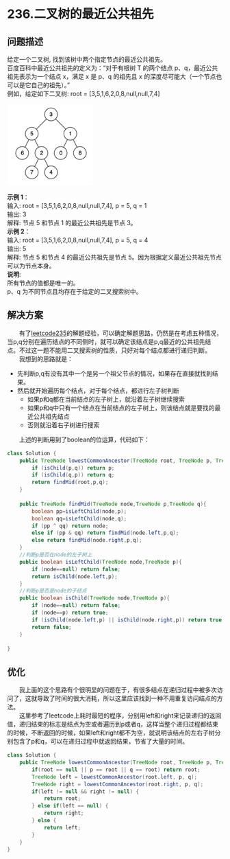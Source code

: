 # 236.二叉树的最近公共祖先

## **问题描述**  

给定一个二叉树, 找到该树中两个指定节点的最近公共祖先。  
百度百科中最近公共祖先的定义为：“对于有根树 T 的两个结点 p、q，最近公共祖先表示为一个结点 x，满足 x 是 p、q 的祖先且 x 的深度尽可能大（一个节点也可以是它自己的祖先）。”  
例如，给定如下二叉树:  root = [3,5,1,6,2,0,8,null,null,7,4]  

![image](./bst.png)  

**示例 1**：  
输入: root = [3,5,1,6,2,0,8,null,null,7,4], p = 5, q = 1  
输出: 3  
解释: 节点 5 和节点 1 的最近公共祖先是节点 3。  
**示例 2**：  
输入: root = [3,5,1,6,2,0,8,null,null,7,4], p = 5, q = 4  
输出: 5  
解释: 节点 5 和节点 4 的最近公共祖先是节点 5。因为根据定义最近公共祖先节点可以为节点本身。  
**说明**:  
所有节点的值都是唯一的。  
p、q 为不同节点且均存在于给定的二叉搜索树中。  

## **解决方案**  

&emsp;&emsp;有了[leetcode235](../235/README.md)的解题经验，可以确定解题思路，仍然是在考虑五种情况，当p,q分别在遍历结点的不同侧时，就可以确定该结点是p,q最近的公共祖先结点。不过这一题不能用二叉搜索树的性质，只好对每个结点都进行递归判断。  
&emsp;&emsp;我想到的思路就是：

* 先判断p,q有没有其中一个是另一个祖父节点的情况，如果存在直接就找到结果。
* 然后就开始遍历每个结点，对于每个结点，都进行左子树判断
  * 如果p和q都在当前结点的左子树上，就沿着左子树继续搜索
  * 如果p和q中只有一个结点在当前结点的左子树上，则该结点就是要找的最近公共祖先结点
  * 否则就沿着右子树进行搜索

&emsp;&emsp;上述的判断用到了boolean的位运算，代码如下：

```java
class Solution {
    public TreeNode lowestCommonAncestor(TreeNode root, TreeNode p, TreeNode q) {
        if (isChild(p,q)) return p;
        if (isChild(q,p)) return q;
        return findMid(root,p,q);
    }

    public TreeNode findMid(TreeNode node,TreeNode p,TreeNode q){
        boolean pp=isLeftChild(node,p);
        boolean qq=isLeftChild(node,q);
        if (pp ^ qq) return node;
        else if (pp & qq) return findMid(node.left,p,q);
        else return findMid(node.right,p,q);
    }
    //判断p是否在node的左子树上
    public boolean isLeftChild(TreeNode node,TreeNode p){
        if (node==null) return false;
        return isChild(node.left,p);
    }
    //判断p是否是node的子结点
    public boolean isChild(TreeNode node,TreeNode p){
        if (node==null) return false;
        if (node==p) return true;
        if (isChild(node.left,p) || isChild(node.right,p)) return true;
        return false;
    }
    
}
```

## **优化**

&emsp;&emsp;我上面的这个思路有个很明显的问题在于，有很多结点在递归过程中被多次访问了，这就导致了时间的很大消耗，所以这里应该找到一种不用重复访问结点的方法。  
&emsp;&emsp;这里参考了leetcode上耗时最短的程序，分别用left和right来记录递归的返回值，递归结束的标志是结点为空或者遍历到p或者q，这样当整个递归过程都结束的时候，不断返回的时候，如果left和right都不为空，就说明该结点的左右子树分别包含了p和q，可以在递归过程中就返回结果，节省了大量的时间。

```java
class Solution {
    public TreeNode lowestCommonAncestor(TreeNode root, TreeNode p, TreeNode q) {
        if(root == null || p == root || q == root) return root;
        TreeNode left = lowestCommonAncestor(root.left, p, q);
        TreeNode right = lowestCommonAncestor(root.right, p, q);
        if(left != null && right != null) {
            return root;
        } else if(left == null) {
            return right;
        } else {
            return left;
        }
    }
}
```